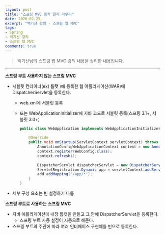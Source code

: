 ```yaml
---
layout: post 
title: "스프링 MVC 동작 원리 마무리"
date: 2020-02-25
excerpt: "백기선 강의 - 스프링 웹 MVC"
tags: 
- Spring
- 백기선 강의
- 스프링 웹 MVC
comments: true 
---
```


>백기선님의 스프링 웹 MVC 강의 내용을 정리한 내용입니다.
---

**스프링 부트 사용하지 않는 스프링 MVC**

* 서블릿 컨테이너(ex) 톰캣 )에 등록한 웹 어플리케이션(WAR)에 DispatcherServlet을 등록한다.

  * web.xml에 서블릿 등록

  * 또는 WebApplicationInitializer에 자바 코드로 서블릿 등록(스프링 3.1+, 서블릿 3.0+)

    ```java
    public class WebApplication implements WebApplicationInitializer {
        
        @Override
        public void onStartup(ServletContext servletContext) throws ServletException {
            AnnotationConfigWebApplicationContext context = new AnnotationConfigWebApplicationContext();
            context.register(WebConfig.class);
            context.refresh();
            
            DispatcherServlet dispatcherServlet = new DispatcherServlet(context);
            ServletRegistration.Dynamic app = servletContext.addServlet("app", dispatcherServlet);
            add.addMapping("/app/*");
        }
    }
    ```

* 세부 구성 요소는 빈 설정하기 나름



**스프링 부트로 사용하는 스프링 MVC**

* 자바 애플리케이션에 내장 톰캣을 만들고 그 안에 DispatcherServlet을 등록한다.
  * 스프링 부트 자동 설정이 자동으로 해준다.
* 스프링 부트의 주관에 따라 여러 인터페이스 구현체를 빈으로 등록한다.
